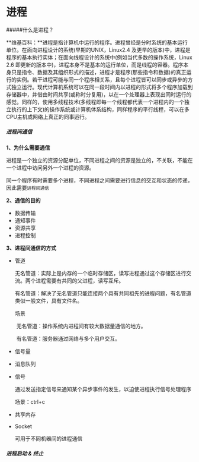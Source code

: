 # 进程

#####什么是进程？

**维基百科：**进程是指计算机中运行的程序。进程曾经是分时系统的基本运行单位。在面向进程设计的系统(早期的UNIX，Linux2.4 及更早的版本)中，进程是程序的基本执行实体；在面向线程设计的系统中(例如当代多数的操作系统，Linux 2.6 即更新的版本中)，进程本身不是基本的运行单位，而是线程的容器。程序本身只是指令、数据及其组织形式的描述，进程才是程序(那些指令和数据)的真正运行的实例。若干进程可能与同一个程序相关系，且每个进程皆可以同步或异步的方式独立运行。现代计算机系统可以在同一段时间内以进程的形式将多个程序加载到存储器中，并借由时间共享(或称时分复用)，以在一个处理器上表现出同时运行的感觉。同样的，使用多线程技术(多线程即每一个线程都代表一个进程内的一个独立执行的上下文)的操作系统或计算机体系结构，同样程序的平行线程，可以在多CPU主机或网络上真正的同事运行。



##### 进程间通信

**1、为什么需要通信**

进程是一个独立的资源分配单位，不同进程之间的资源是独立的，不关联，不能在一个进程中访问另外一个进程的资源。

同一个程序有时需要多个进程，不同进程之间需要进行信息的交互和状态的传递，因此需要`进程间通信`

**2、通信的目的**

- 数据传输
- 通知事件
- 资源共享
- 进程控制

**3、进程间通信的方式**

- 管道

  无名管道：实际上是内存的一个临时存储区，读写进程通过这个存储区进行交流。两个进程需要有共同的父进程，读写互斥。

  有名管道：解决了无名管道只能连接两个具有共同祖先的进程问题，有名管道类似一般文件，具有文件名。

  场景

  ​	无名管道：操作系统内进程间有较大数据量通信的地方。

  ​	有名管道：服务器通过网络与多个用户交互。

- 信号量

- 消息队列

- 信号

  通过发送指定信号来通知某个异步事件的发生，以迫使进程执行信号处理程序

  场景：ctrl+c

- 共享内存

- Socket

  可用于不同机器间的进程通信



##### 进程启动 & 终止